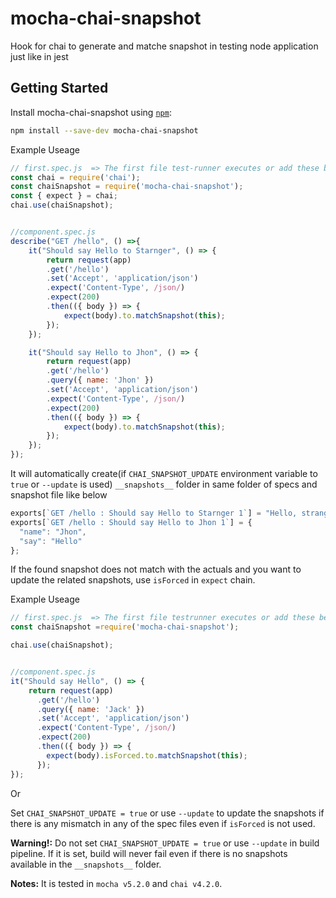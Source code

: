# mocha-chai-snapshot

Hook for chai to generate and matche snapshot in testing node application just like in jest

## Getting Started

Install mocha-chai-snapshot using [`npm`](https://www.npmjs.com/):

```bash
npm install --save-dev mocha-chai-snapshot
```

Example Useage
```javascript
// first.spec.js  => The first file test-runner executes or add these below lines at the top of every spec file
const chai = require('chai');
const chaiSnapshot = require('mocha-chai-snapshot');
const { expect } = chai;
chai.use(chaiSnapshot);


//component.spec.js
describe("GET /hello", () =>{
    it("Should say Hello to Starnger", () => {
        return request(app)
        .get('/hello')
        .set('Accept', 'application/json')
        .expect('Content-Type', /json/)
        .expect(200)
        .then(({ body }) => {
            expect(body).to.matchSnapshot(this);
        });
    });

    it("Should say Hello to Jhon", () => {
        return request(app)
        .get('/hello')
        .query({ name: 'Jhon' })
        .set('Accept', 'application/json')
        .expect('Content-Type', /json/)
        .expect(200)
        .then(({ body }) => {
            expect(body).to.matchSnapshot(this);
        });
    });
});
```
It will automatically create(if `CHAI_SNAPSHOT_UPDATE` environment variable to `true` or `--update` is used) `__snapshots__` folder in same folder of specs and snapshot file like below
```javascript
exports[`GET /hello : Should say Hello to Starnger 1`] = "Hello, stranger!";
exports[`GET /hello : Should say Hello to Jhon 1`] = {
  "name": "Jhon",
  "say": "Hello"
};
```

If the found snapshot does not match with the actuals and you want to update the related snapshots, use `isForced` in `expect` chain.

Example Useage
```javascript
// first.spec.js  => The first file testrunner executes or add these below lines at the top of every spec file
const chaiSnapshot =require('mocha-chai-snapshot');

chai.use(chaiSnapshot);


//component.spec.js
it("Should say Hello", () => {
    return request(app)
      .get('/hello')
      .query({ name: 'Jack' })
      .set('Accept', 'application/json')
      .expect('Content-Type', /json/)
      .expect(200)
      .then(({ body }) => {
        expect(body).isForced.to.matchSnapshot(this);
      });
});
```

Or

Set `CHAI_SNAPSHOT_UPDATE = true` or use `--update` to update the snapshots if there is any mismatch in any of the spec files even if `isForced` is not used.

**Warning!:** Do not set `CHAI_SNAPSHOT_UPDATE = true` or use `--update` in build pipeline. If it is set, build will never fail even if there is no snapshots available in the `__snapshots__` folder.

**Notes:** It is tested in `mocha v5.2.0` and `chai v4.2.0`.